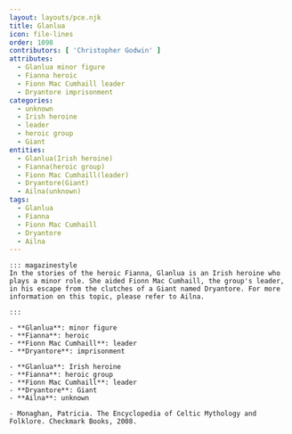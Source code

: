 ```yaml
---
layout: layouts/pce.njk
title: Glanlua
icon: file-lines
order: 1098
contributors: [ 'Christopher Godwin' ]
attributes:
  - Glanlua minor figure
  - Fianna heroic
  - Fionn Mac Cumhaill leader
  - Dryantore imprisonment
categories:
  - unknown
  - Irish heroine
  - leader
  - heroic group
  - Giant
entities:
  - Glanlua(Irish heroine)
  - Fianna(heroic group)
  - Fionn Mac Cumhaill(leader)
  - Dryantore(Giant)
  - Ailna(unknown)
tags:
  - Glanlua
  - Fianna
  - Fionn Mac Cumhaill
  - Dryantore
  - Ailna
---
```

``` tab [group1:Info]
::: magazinestyle
In the stories of the heroic Fianna, Glanlua is an Irish heroine who plays a minor role. She aided Fionn Mac Cumhaill, the group's leader, in his escape from the clutches of a Giant named Dryantore. For more information on this topic, please refer to Ailna.

:::
```
``` tab [group1:Attributes]
- **Glanlua**: minor figure
- **Fianna**: heroic
- **Fionn Mac Cumhaill**: leader
- **Dryantore**: imprisonment
```
``` tab [group1:Entities]
- **Glanlua**: Irish heroine
- **Fianna**: heroic group
- **Fionn Mac Cumhaill**: leader
- **Dryantore**: Giant
- **Ailna**: unknown
```
``` tab [group1:Sources]
- Monaghan, Patricia. The Encyclopedia of Celtic Mythology and Folklore. Checkmark Books, 2008.
```
